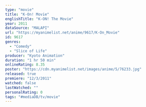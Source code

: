 ```yaml
---
type: "movie"
title: "K-On! Movie"
englishTitle: "K-ON! The Movie"
year: 2011
dataSource: "MALAPI"
url: "https://myanimelist.net/anime/9617/K-On_Movie"
id: 9617
genres: 
  - "Comedy"
  - "Slice of Life"
producer: "Kyoto Animation"
duration: "1 hr 50 min"
onlineRating: 8.35
poster: "https://cdn.myanimelist.net/images/anime/5/76233.jpg"
released: true
premiere: "12/3/2011"
watched: false
lastWatched: ""
personalRating: 0
tags: "#mediaDB/tv/movie"
---
```

